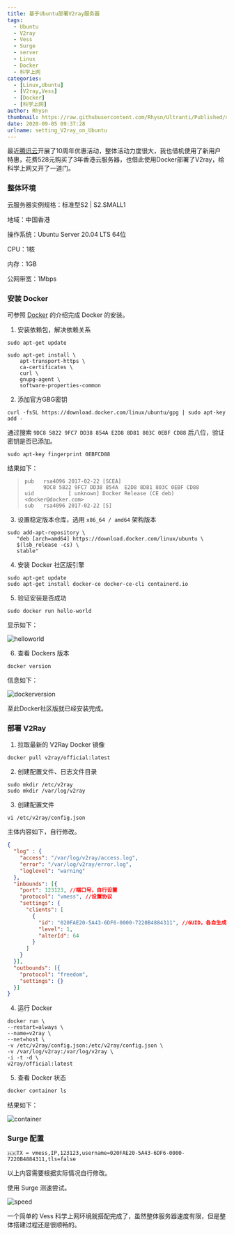 ```yaml
---
title: 基于Ubuntu部署V2ray服务器
tags:
  - Ubuntu
  - V2ray
  - Vess
  - Surge
  - server
  - Linux
  - Docker
  - 科学上网
categories:
  - [Linux,Ubuntu]
  - [V2ray,Vess]
  - [Docker]
  - [科学上网]
author: Rhysn
thumbnail: https://raw.githubusercontent.com/Rhysn/Ultranti/Published/data/img/20200905/V2ray/thumbnail.png
date: 2020-09-05 09:37:28
urlname: setting_V2ray_on_Ubuntu
---
```


最近[腾讯云][tencentcloud]开展了10周年优惠活动，整体活动力度很大，我也借机使用了新用户特惠，花费528元购买了3年香港云服务器，也借此使用Docker部署了V2ray，给科学上网又开了一道门。



### 整体环境

云服务器实例规格：标准型S2 | S2.SMALL1

地域：中国香港

操作系统：Ubuntu Server 20.04 LTS 64位

CPU：1核

内存：1GB

公网带宽：1Mbps



### 安装 Docker

可参照 [Docker][dockerdoc] 的介绍完成 Docker 的安装。

1. 安装依赖包，解决依赖关系

```shell
sudo apt-get update

sudo apt-get install \
    apt-transport-https \
    ca-certificates \
    curl \
    gnupg-agent \
    software-properties-common
```

2. 添加官方GBG密钥

```shell
curl -fsSL https://download.docker.com/linux/ubuntu/gpg | sudo apt-key add -
```

通过搜索 `9DC8 5822 9FC7 DD38 854A E2D8 8D81 803C 0EBF CD88` 后八位，验证密钥是否已添加。

```shell
sudo apt-key fingerprint 0EBFCD88
```

结果如下：

> ```shell
> pub   rsa4096 2017-02-22 [SCEA]
>       9DC8 5822 9FC7 DD38 854A  E2D8 8D81 803C 0EBF CD88
> uid           [ unknown] Docker Release (CE deb) <docker@docker.com>
> sub   rsa4096 2017-02-22 [S]
> ```

3. 设置稳定版本仓库，选用 `x86_64 / amd64` 架构版本

```shell
sudo add-apt-repository \
   "deb [arch=amd64] https://download.docker.com/linux/ubuntu \
   $(lsb_release -cs) \
   stable"
```

4. 安装 Docker 社区版引擎

```shell
sudo apt-get update
sudo apt-get install docker-ce docker-ce-cli containerd.io
```

5. 验证安装是否成功

```shell
sudo docker run hello-world
```

显示如下：

![helloworld](https://raw.githubusercontent.com/Rhysn/Ultranti/Published/data/img/20200905/V2ray/helloworld.jpg)

6. 查看 Dockers 版本

```shell
docker version
```

信息如下：

![dockerversion](https://raw.githubusercontent.com/Rhysn/Ultranti/Published/data/img/20200905/V2ray/version.jpg)

至此Docker社区版就已经安装完成。

### 部署 V2Ray

1. 拉取最新的 V2Ray Docker 镜像

```shell
docker pull v2ray/official:latest
```

2. 创建配置文件、日志文件目录

```shell
sudo mkdir /etc/v2ray
sudo mkdir /var/log/v2ray
```

3. 创建配置文件

```shell
vi /etc/v2ray/config.json
```

主体内容如下，自行修改。

```json
{
  "log" : {
    "access": "/var/log/v2ray/access.log",
    "error": "/var/log/v2ray/error.log",
    "loglevel": "warning"
  },
  "inbounds": [{
    "port": 123123, //端口号，自行设置
    "protocol": "vmess", //设置协议
    "settings": {
      "clients": [
        {
          "id": "020FAE20-5A43-6DF6-0000-7220B4884311", //GUID，各自生成
          "level": 1,
          "alterId": 64
        }
      ]
    }
  }],
  "outbounds": [{
    "protocol": "freedom",
    "settings": {}
  }]
}
```

4. 运行 Docker

```shell
docker run \
--restart=always \
--name=v2ray \
--net=host \
-v /etc/v2ray/config.json:/etc/v2ray/config.json \
-v /var/log/v2ray:/var/log/v2ray \
-i -t -d \
v2ray/official:latest
```

5. 查看 Docker 状态

```bash
docker container ls
```

结果如下：

![container](https://raw.githubusercontent.com/Rhysn/Ultranti/Published/data/img/20200905/V2ray/container.jpg)



### Surge 配置

```basic
🇭🇰TX = vmess,IP,123123,username=020FAE20-5A43-6DF6-0000-7220B4884311,tls=false
```

以上内容需要根据实际情况自行修改。

使用 Surge 测速尝试。

![speed](https://raw.githubusercontent.com/Rhysn/Ultranti/Published/data/img/20200905/V2ray/speed.jpg)



一个简单的 Vess 科学上网环境就搭配完成了，虽然整体服务器速度有限，但是整体搭建过程还是很顺畅的。

[tencentcloud]:https://cloud.tencent.com/act/cps/redirect?redirect=33567&cps_key=c71ef7e875374c069d1fe843c065b157&from=activity
[dockerdoc]:https://docs.docker.com/engine/install/ubuntu/